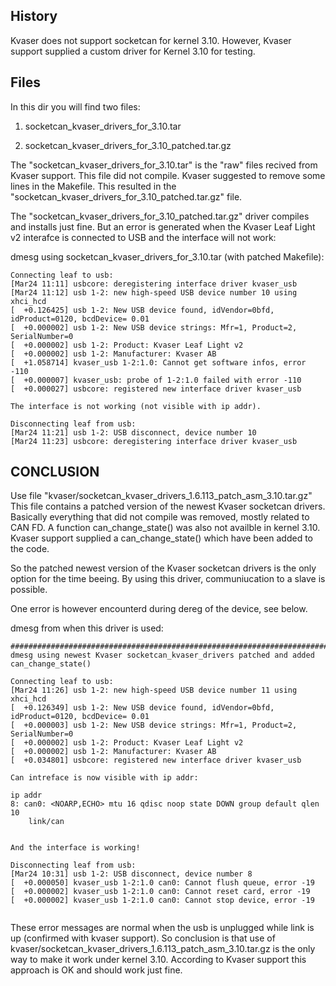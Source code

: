 ## History
Kvaser does not support socketcan for kernel 3.10.
However, Kvaser support supplied a custom driver for Kernel 3.10 for testing. 

## Files
In this dir you will find two files:

1. socketcan_kvaser_drivers_for_3.10.tar

2. socketcan_kvaser_drivers_for_3.10_patched.tar.gz  

The "socketcan_kvaser_drivers_for_3.10.tar" is the "raw" files recived from Kvaser support. This file did not compile. Kvaser suggested to remove some lines in the Makefile. This resulted in the "socketcan_kvaser_drivers_for_3.10_patched.tar.gz" file.

The "socketcan_kvaser_drivers_for_3.10_patched.tar.gz" driver compiles and installs just fine. But an error is generated when the Kvaser Leaf Light v2 interafce is connected to USB and the interface will not work:

dmesg using socketcan_kvaser_drivers_for_3.10.tar (with patched Makefile):
``` 
Connecting leaf to usb:
[Mar24 11:11] usbcore: deregistering interface driver kvaser_usb
[Mar24 11:12] usb 1-2: new high-speed USB device number 10 using xhci_hcd
[  +0.126425] usb 1-2: New USB device found, idVendor=0bfd, idProduct=0120, bcdDevice= 0.01
[  +0.000002] usb 1-2: New USB device strings: Mfr=1, Product=2, SerialNumber=0
[  +0.000002] usb 1-2: Product: Kvaser Leaf Light v2
[  +0.000002] usb 1-2: Manufacturer: Kvaser AB
[  +1.058714] kvaser_usb 1-2:1.0: Cannot get software infos, error -110
[  +0.000007] kvaser_usb: probe of 1-2:1.0 failed with error -110
[  +0.000027] usbcore: registered new interface driver kvaser_usb

The interface is not working (not visible with ip addr).

Disconnecting leaf from usb:
[Mar24 11:21] usb 1-2: USB disconnect, device number 10
[Mar24 11:23] usbcore: deregistering interface driver kvaser_usb

``` 

## CONCLUSION

Use file "kvaser/socketcan_kvaser_drivers_1.6.113_patch_asm_3.10.tar.gz"
This file contains a patched version of the newest Kvaser socketcan drivers. 
Basically everything that did not compile was removed, mostly related to CAN FD. A function can_change_state() was also not availble in kernel 3.10. Kvaser support supplied a can_change_state() which have been added to the code.

So the patched newest version of the Kvaser socketcan drivers is the only option for the time beeing. By using this driver, communiucation to a slave is possible.

One error is however encounterd during dereg of the device, see below.

dmesg from when this driver is used:
``` 
##########################################################################
dmesg using newest Kvaser socketcan_kvaser_drivers patched and added can_change_state()

Connecting leaf to usb:
[Mar24 11:26] usb 1-2: new high-speed USB device number 11 using xhci_hcd
[  +0.126349] usb 1-2: New USB device found, idVendor=0bfd, idProduct=0120, bcdDevice= 0.01
[  +0.000003] usb 1-2: New USB device strings: Mfr=1, Product=2, SerialNumber=0
[  +0.000002] usb 1-2: Product: Kvaser Leaf Light v2
[  +0.000002] usb 1-2: Manufacturer: Kvaser AB
[  +0.034801] usbcore: registered new interface driver kvaser_usb

Can intreface is now visible with ip addr:

ip addr
8: can0: <NOARP,ECHO> mtu 16 qdisc noop state DOWN group default qlen 10
    link/can 


And the interface is working!

Disconnecting leaf from usb:
[Mar24 10:31] usb 1-2: USB disconnect, device number 8
[  +0.000050] kvaser_usb 1-2:1.0 can0: Cannot flush queue, error -19
[  +0.000002] kvaser_usb 1-2:1.0 can0: Cannot reset card, error -19
[  +0.000002] kvaser_usb 1-2:1.0 can0: Cannot stop device, error -19


``` 
These error messages are normal when the usb is unplugged while link is up (confirmed with kvaser support).
So conclusion is that use of kvaser/socketcan_kvaser_drivers_1.6.113_patch_asm_3.10.tar.gz is the only way to make it work under kernel 3.10.
According to Kvaser support this approach is OK and should work just fine.

